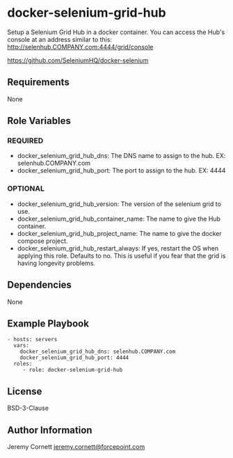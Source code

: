 # docker-selenium-grid-hub

Setup a Selenium Grid Hub in a docker container. You can access the Hub's console at an address similar to this: http://selenhub.COMPANY.com:4444/grid/console

https://github.com/SeleniumHQ/docker-selenium

## Requirements

None

## Role Variables

### REQUIRED

* docker_selenium_grid_hub_dns: The DNS name to assign to the hub. EX: selenhub.COMPANY.com
* docker_selenium_grid_hub_port: The port to assign to the hub. EX: 4444

### OPTIONAL

* docker_selenium_grid_hub_version: The version of the selenium grid to use.
* docker_selenium_grid_hub_container_name: The name to give the Hub container.
* docker_selenium_grid_hub_project_name: The name to give the docker compose project.
* docker_selenium_grid_hub_restart_always: If yes, restart the OS when applying this role. Defaults to no.
  This is useful if you fear that the grid is having longevity problems.

## Dependencies

None

## Example Playbook

    - hosts: servers
      vars:
        docker_selenium_grid_hub_dns: selenhub.COMPANY.com
        docker_selenium_grid_hub_port: 4444
      roles:
         - role: docker-selenium-grid-hub

## License

BSD-3-Clause

## Author Information

Jeremy Cornett <jeremy.cornett@forcepoint.com>
